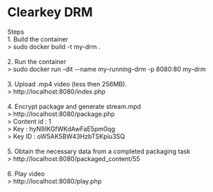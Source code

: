 <h1>Clearkey DRM<br /></h1>
Steps<br />
1. Build the container<br />
> sudo docker build -t my-drm .<br /><br />
2. Run the container<br />
> sudo docker run -dit --name my-running-drm -p 8080:80 my-drm<br /><br />
3. Upload .mp4 video (less then 256MB).<br />
> http://localhost:8080/index.php<br /><br />
4. Encrypt package and generate stream.mpd<br />
> http://localhost:8080/package.php<br />
> Content id : 1<br />
> Key : hyN9IKGfWKdAwFaE5pm0qg<br />
> Key ID : oW5AK5BW43HzbTSKpiu3SQ<br /><br />
5. Obtain the necessary data from a completed packaging task<br />
> http://localhost:8080/packaged_content/55<br /><br />
6. Play video<br />
> http://localhost:8080/play.php<br /><br />
